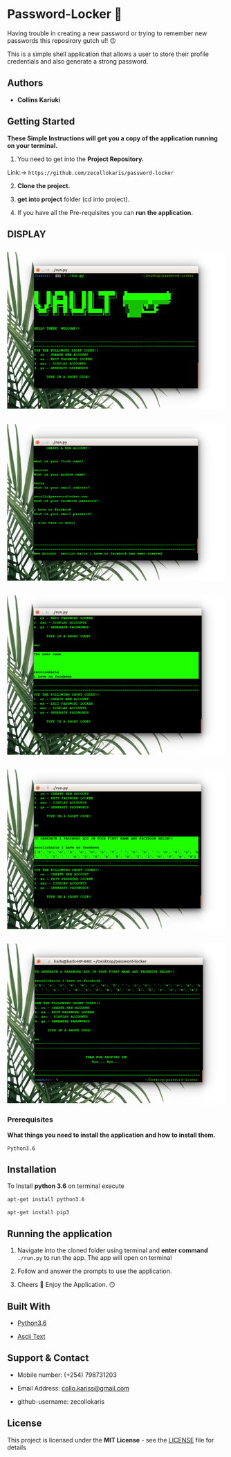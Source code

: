 # Password-Locker :closed_lock_with_key:

Having trouble in creating a new password or trying to remember new passwords this reposirory gutch u!! :wink:

This is a simple shell application that allows a user to store their profile credentials and also generate a strong password.

## Authors

* **Collins Kariuki**

## Getting Started

**These Simple Instructions will get you a copy of the application running on your terminal.**

1. You need to get into the **Project Repository.**

Link:-> ```https://github.com/zecollokaris/password-locker```

2. **Clone the project.**

3. **get into project** folder (cd into project).

4. If you have all the Pre-requisites you can **run the application.**

## DISPLAY

![](spec.md/password1.png)
---
![](spec.md/password2.png)
---
![](spec.md/password3.png)
---
![](spec.md/password4.png)
---
![](spec.md/passwordlast.png)
---

### Prerequisites

**What things you need to install the application and how to install them.**

```
Python3.6
```
## Installation

To Install **python 3.6** on terminal execute

```
apt-get install python3.6
```

```
apt-get install pip3
```

## Running the application

1. Navigate into the cloned folder using terminal and **enter command** `./run.py` to run the app.
The app will open on terminal

2. Follow and answer the prompts to use the application.

3. Cheers :beers: Enjoy the Application. :smirk:

## Built With

* [Python3.6](https://docs.python.org/3/)

* [Ascii Text](http://patorjk.com/software/taag/#p=display&f=Graffiti&t=Type%20Something%20)


## Support & Contact

- Mobile number: (+254) 798731203

- Email Address: collo.kariss@gmail.com

- github-username: zecollokaris

## License

This project is licensed under the **MIT License** - see the [LICENSE](LICENSE.md) file for details

